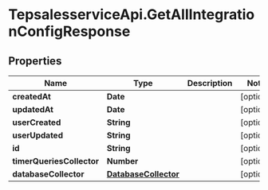 # TepsalesserviceApi.GetAllIntegrationConfigResponse

## Properties
Name | Type | Description | Notes
------------ | ------------- | ------------- | -------------
**createdAt** | **Date** |  | [optional] 
**updatedAt** | **Date** |  | [optional] 
**userCreated** | **String** |  | [optional] 
**userUpdated** | **String** |  | [optional] 
**id** | **String** |  | [optional] 
**timerQueriesCollector** | **Number** |  | [optional] 
**databaseCollector** | [**DatabaseCollector**](DatabaseCollector.md) |  | [optional] 
